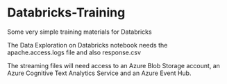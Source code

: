 # Databricks-Training
Some very simple training materials for Databricks

The Data Exploration on Databricks notebook needs the apache.access.logs file and also response.csv


The streaming files will need access to an Azure Blob Storage account, an Azure Cognitive Text Analytics Service and an Azure Event Hub.



